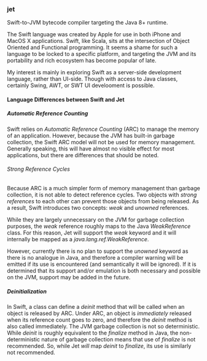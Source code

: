 ### jet

Swift-to-JVM bytecode compiler targeting the Java 8+ runtime.

The Swift language was created by Apple for use in both iPhone and MacOS X applications.  Swift, like Scala, sits at the intersection of Object Oriented and Functional programming.  It seems a shame for such a language to be locked to a specific platform, and targeting the JVM and its portability and rich ecosystem has become popular of late.

My interest is mainly in exploring Swift as a server-side development language, rather than UI-side.  Though with access to Java classes, certainly Swing, AWT, or SWT UI develooment is possible.

#### Language Differences between Swift and Jet

##### Automatic Reference Counting
Swift relies on *Automatic Reference Counting* (ARC) to manage the memory of an application.  However, because the JVM has built-in garbage collection, the Swift ARC model will not be used for memory management.  Generally speaking, this will have almost no visible effect for most applications, but there are differences that should be noted.

###### Strong Reference Cycles
Because ARC is a much simpler form of memory management than garbage collection, it is not able to detect reference cycles.  Two objects with *strong references* to each other can prevent those objects from being released.  As a result, Swift introduces two concepts: *weak* and *unowned* references.

While they are largely unnecessary on the JVM for garbage collection purposes, the *weak* reference roughly maps to the Java *WeakReference* class.  For this reason, Jet will support the *weak* keyword and it will internally be mapped as a *java.lang.ref.WeakReference*.

However, currently there is no plan to support the *unowned* keyword as there is no analogue in Java, and therefore a compiler warning will be emitted if its use is encountered (and semantically it will be ignored).  If it is determined that its support and/or emulation is both necessary and possible on the JVM, support may be added in the future.

##### Deinitialization
In Swift, a class can define a *deinit* method that will be called when an object is released by ARC.  Under ARC, an object is *immediately* released when its reference count goes to zero, and therefore the *deinit* method is also called immediately.  The JVM garbage collection is not so deterministic.  While *deinit* is roughly equivalent to the *finalize* method in Java, the non-deterministic nature of garbage collection means that use of *finalize* is not recommended.  So, while Jet *will* map *deinit* to *finalize*, its use is similarly not recommended.
